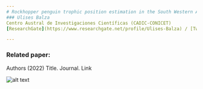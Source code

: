 ```yaml
---
# Rockhopper penguin trophic position estimation in the South Western Atlantic
### Ulises Balza
Centro Austral de Investigaciones Científicas (CADIC-CONICET) 
[ResearchGate](https://www.researchgate.net/profile/Ulises-Balza) / [Twitter](https://twitter.com/UlisesBalza)

---
```


### Related paper:
Authors (2022)
Title. Journal. Link

![alt text](http://server.ege.fcen.uba.ar/leyca/images/leyca-1680x900/penguin-nicolaslois.jpg) 

